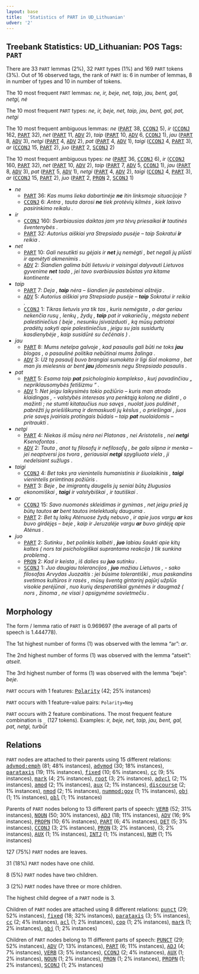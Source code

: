 ```yaml
---
layout: base
title:  'Statistics of PART in UD_Lithuanian'
udver: '2'
---
```


## Treebank Statistics: UD_Lithuanian: POS Tags: `PART`

There are 33 `PART` lemmas (2%), 32 `PART` types (1%) and 169 `PART` tokens (3%).
Out of 16 observed tags, the rank of `PART` is: 6 in number of lemmas, 8 in number of types and 10 in number of tokens.

The 10 most frequent `PART` lemmas: <em>ne, ir, beje, net, taip, jau, bent, gal, netgi, nė</em>

The 10 most frequent `PART` types:  <em>ne, ir, beje, net, taip, jau, bent, gal, pat, netgi</em>

The 10 most frequent ambiguous lemmas: <em>ne</em> (<tt><a href="lt-pos-PART.html">PART</a></tt> 38, <tt><a href="lt-pos-CCONJ.html">CCONJ</a></tt> 5), <em>ir</em> (<tt><a href="lt-pos-CCONJ.html">CCONJ</a></tt> 162, <tt><a href="lt-pos-PART.html">PART</a></tt> 32), <em>net</em> (<tt><a href="lt-pos-PART.html">PART</a></tt> 11, <tt><a href="lt-pos-ADV.html">ADV</a></tt> 2), <em>taip</em> (<tt><a href="lt-pos-PART.html">PART</a></tt> 10, <tt><a href="lt-pos-ADV.html">ADV</a></tt> 6, <tt><a href="lt-pos-CCONJ.html">CCONJ</a></tt> 1), <em>jau</em> (<tt><a href="lt-pos-PART.html">PART</a></tt> 8, <tt><a href="lt-pos-ADV.html">ADV</a></tt> 3), <em>netgi</em> (<tt><a href="lt-pos-PART.html">PART</a></tt> 4, <tt><a href="lt-pos-ADV.html">ADV</a></tt> 2), <em>pat</em> (<tt><a href="lt-pos-PART.html">PART</a></tt> 4, <tt><a href="lt-pos-ADV.html">ADV</a></tt> 1), <em>taigi</em> (<tt><a href="lt-pos-CCONJ.html">CCONJ</a></tt> 4, <tt><a href="lt-pos-PART.html">PART</a></tt> 3), <em>ar</em> (<tt><a href="lt-pos-CCONJ.html">CCONJ</a></tt> 15, <tt><a href="lt-pos-PART.html">PART</a></tt> 2), <em>juo</em> (<tt><a href="lt-pos-PART.html">PART</a></tt> 2, <tt><a href="lt-pos-SCONJ.html">SCONJ</a></tt> 2)

The 10 most frequent ambiguous types:  <em>ne</em> (<tt><a href="lt-pos-PART.html">PART</a></tt> 36, <tt><a href="lt-pos-CCONJ.html">CCONJ</a></tt> 6), <em>ir</em> (<tt><a href="lt-pos-CCONJ.html">CCONJ</a></tt> 160, <tt><a href="lt-pos-PART.html">PART</a></tt> 32), <em>net</em> (<tt><a href="lt-pos-PART.html">PART</a></tt> 10, <tt><a href="lt-pos-ADV.html">ADV</a></tt> 2), <em>taip</em> (<tt><a href="lt-pos-PART.html">PART</a></tt> 7, <tt><a href="lt-pos-ADV.html">ADV</a></tt> 5, <tt><a href="lt-pos-CCONJ.html">CCONJ</a></tt> 1), <em>jau</em> (<tt><a href="lt-pos-PART.html">PART</a></tt> 8, <tt><a href="lt-pos-ADV.html">ADV</a></tt> 3), <em>pat</em> (<tt><a href="lt-pos-PART.html">PART</a></tt> 5, <tt><a href="lt-pos-ADV.html">ADV</a></tt> 1), <em>netgi</em> (<tt><a href="lt-pos-PART.html">PART</a></tt> 4, <tt><a href="lt-pos-ADV.html">ADV</a></tt> 2), <em>taigi</em> (<tt><a href="lt-pos-CCONJ.html">CCONJ</a></tt> 4, <tt><a href="lt-pos-PART.html">PART</a></tt> 3), <em>ar</em> (<tt><a href="lt-pos-CCONJ.html">CCONJ</a></tt> 15, <tt><a href="lt-pos-PART.html">PART</a></tt> 2), <em>juo</em> (<tt><a href="lt-pos-PART.html">PART</a></tt> 2, <tt><a href="lt-pos-PRON.html">PRON</a></tt> 2, <tt><a href="lt-pos-SCONJ.html">SCONJ</a></tt> 1)


* <em>ne</em>
  * <tt><a href="lt-pos-PART.html">PART</a></tt> 36: <em>Kas mums lieka dabartinėje <b>ne</b> itin linksmoje situacijoje ?</em>
  * <tt><a href="lt-pos-CCONJ.html">CCONJ</a></tt> 6: <em>Antra , tauta darosi <b>ne</b> tiek protėvių kilmės , kiek laisvo pasirinkimo reikalu .</em>
* <em>ir</em>
  * <tt><a href="lt-pos-CCONJ.html">CCONJ</a></tt> 160: <em>Svarbiausias daiktas jam yra tėvų priesaikai <b>ir</b> tautinės šventenybės .</em>
  * <tt><a href="lt-pos-PART.html">PART</a></tt> 32: <em>Autorius aiškiai yra Strepsiado pusėje – taip Sokratui <b>ir</b> reikia .</em>
* <em>net</em>
  * <tt><a href="lt-pos-PART.html">PART</a></tt> 10: <em>Gali nesutikti su gėjais ir <b>net</b> jų nemėgti , bet negali jų plūsti ir apmėtyti akmenimis .</em>
  * <tt><a href="lt-pos-ADV.html">ADV</a></tt> 2: <em>Šiandien galima būti lietuviu ir vaisingai dalyvauti Lietuvos gyvenime <b>net</b> tada , jei tavo svarbiausias būstas yra kitame kontinente .</em>
* <em>taip</em>
  * <tt><a href="lt-pos-PART.html">PART</a></tt> 7: <em>Deja , <b>taip</b> nėra – šiandien jie pastebimai aštrėja .</em>
  * <tt><a href="lt-pos-ADV.html">ADV</a></tt> 5: <em>Autorius aiškiai yra Strepsiado pusėje – <b>taip</b> Sokratui ir reikia .</em>
  * <tt><a href="lt-pos-CCONJ.html">CCONJ</a></tt> 1: <em>Tikras lietuvis yra tik tas , kuris nemėgsta , o dar geriau nekenčia rusų , lenkų , žydų , <b>taip</b> pat ir vakariečių , mėgsta nebent palestiniečius ( beje , nesunku įsivaizduoti , ką mūsų patriotai pradėtų sakyti apie palestiniečius , jeigu su jais susidurtų kasdienybėje , kaip susidūrė su čečėnais ) .</em>
* <em>jau</em>
  * <tt><a href="lt-pos-PART.html">PART</a></tt> 8: <em>Mums netelpa galvoje , kad pasaulis gali būti ne toks <b>jau</b> blogas , o pasaulinė politika nebūtinai mums žalinga .</em>
  * <tt><a href="lt-pos-ADV.html">ADV</a></tt> 3: <em>Už tą pasaulį buvo brangiai sumokėta ir ligi šiol mokama , bet man jis mielesnis ar bent <b>jau</b> įdomesnis negu Strepsiado pasaulis .</em>
* <em>pat</em>
  * <tt><a href="lt-pos-PART.html">PART</a></tt> 5: <em>Esama taip <b>pat</b> psichologinio komplekso , kurį pavadinčiau „ nepriklausomybės fetišizmu “ .</em>
  * <tt><a href="lt-pos-ADV.html">ADV</a></tt> 1: <em>Net jeigu laikysimės tokio požiūrio – kuris man atrodo klaidingas , - valstybės interesas yra penktąją koloną ne didinti , o mažinti ; ne stumti kitataučius nuo savęs , nuolat juos puldinėt , pabrėžti jų priešiškumą ir demaskuoti jų kėslus , o priešingai , juos prie savęs įvairiais protingais būdais – taip <b>pat</b> nuolaidomis – pritraukti .</em>
* <em>netgi</em>
  * <tt><a href="lt-pos-PART.html">PART</a></tt> 4: <em>Niekas iš mūsų nėra nei Platonas , nei Aristotelis , nei <b>netgi</b> Ksenofontas .</em>
  * <tt><a href="lt-pos-ADV.html">ADV</a></tt> 2: <em>Tauta , anot tų filosofų ir nefilosofų , be galo silpna ir menka – jei neaptversi jos tvora , geriausiai <b>netgi</b> spygliuota viela , ji nedelsiant sužlugs .</em>
* <em>taigi</em>
  * <tt><a href="lt-pos-CCONJ.html">CCONJ</a></tt> 4: <em>Bet toks yra vienintelis humanistinis ir šiuolaikinis , <b>taigi</b> vienintelis priimtinas požiūris .</em>
  * <tt><a href="lt-pos-PART.html">PART</a></tt> 3: <em>Beje , be imigrantų daugelis jų seniai būtų žlugusios ekonomiškai , <b>taigi</b> ir valstybiškai , ir tautiškai .</em>
* <em>ar</em>
  * <tt><a href="lt-pos-CCONJ.html">CCONJ</a></tt> 15: <em>Savo nuomonės skleidimas ir gynimas , net jeigu prieš ją būtų tautos <b>ar</b> bent tautos intelektualų dauguma .</em>
  * <tt><a href="lt-pos-PART.html">PART</a></tt> 2: <em>Bet tų laikų Atėnuose žydų nebuvo , ir apie juos vargu <b>ar</b> kas buvo girdėjęs – beje , kaip ir Jeruzalėje vargu <b>ar</b> buvo girdėję apie Atėnus .</em>
* <em>juo</em>
  * <tt><a href="lt-pos-PART.html">PART</a></tt> 2: <em>Sutinku , bet polinkis kalbėti , <b>juo</b> labiau šaukti apie kitų kaltes ( nors tai psichologiškai suprantama reakcija ) tik sunkina problemą .</em>
  * <tt><a href="lt-pos-PRON.html">PRON</a></tt> 2: <em>Kad ir keista , iš dalies su <b>juo</b> sutinku .</em>
  * <tt><a href="lt-pos-SCONJ.html">SCONJ</a></tt> 1: <em>Juo daugiau tolerancijos , <b>juo</b> mažiau Lietuvos , - sako filosofas Arvydas Juozaitis : jei būsime tolerantiški , mus paskandins svetimos kultūros ir rasės , mūsų šventą gintarinį pajūrį užplūs visokie perėjūnai , nuo kurių desperatiškai gynėmės ir daugmaž ( nors , žinoma , ne visai ) apsigynėme sovietmečiu .</em>

## Morphology

The form / lemma ratio of `PART` is 0.969697 (the average of all parts of speech is 1.444778).

The 1st highest number of forms (1) was observed with the lemma “ar”: <em>ar</em>.

The 2nd highest number of forms (1) was observed with the lemma “atseit”: <em>atseit</em>.

The 3rd highest number of forms (1) was observed with the lemma “beje”: <em>beje</em>.

`PART` occurs with 1 features: <tt><a href="lt-feat-Polarity.html">Polarity</a></tt> (42; 25% instances)

`PART` occurs with 1 feature-value pairs: `Polarity=Neg`

`PART` occurs with 2 feature combinations.
The most frequent feature combination is `_` (127 tokens).
Examples: <em>ir, beje, net, taip, jau, bent, gal, pat, netgi, turbūt</em>


## Relations

`PART` nodes are attached to their parents using 15 different relations: <tt><a href="lt-dep-advmod-emph.html">advmod:emph</a></tt> (81; 48% instances), <tt><a href="lt-dep-advmod.html">advmod</a></tt> (30; 18% instances), <tt><a href="lt-dep-parataxis.html">parataxis</a></tt> (19; 11% instances), <tt><a href="lt-dep-fixed.html">fixed</a></tt> (10; 6% instances), <tt><a href="lt-dep-cc.html">cc</a></tt> (9; 5% instances), <tt><a href="lt-dep-mark.html">mark</a></tt> (4; 2% instances), <tt><a href="lt-dep-root.html">root</a></tt> (3; 2% instances), <tt><a href="lt-dep-advcl.html">advcl</a></tt> (2; 1% instances), <tt><a href="lt-dep-amod.html">amod</a></tt> (2; 1% instances), <tt><a href="lt-dep-aux.html">aux</a></tt> (2; 1% instances), <tt><a href="lt-dep-discourse.html">discourse</a></tt> (2; 1% instances), <tt><a href="lt-dep-nmod.html">nmod</a></tt> (2; 1% instances), <tt><a href="lt-dep-nummod-gov.html">nummod:gov</a></tt> (1; 1% instances), <tt><a href="lt-dep-obj.html">obj</a></tt> (1; 1% instances), <tt><a href="lt-dep-obl.html">obl</a></tt> (1; 1% instances)

Parents of `PART` nodes belong to 13 different parts of speech: <tt><a href="lt-pos-VERB.html">VERB</a></tt> (52; 31% instances), <tt><a href="lt-pos-NOUN.html">NOUN</a></tt> (50; 30% instances), <tt><a href="lt-pos-ADJ.html">ADJ</a></tt> (18; 11% instances), <tt><a href="lt-pos-ADV.html">ADV</a></tt> (16; 9% instances), <tt><a href="lt-pos-PROPN.html">PROPN</a></tt> (10; 6% instances), <tt><a href="lt-pos-PART.html">PART</a></tt> (6; 4% instances), <tt><a href="lt-pos-DET.html">DET</a></tt> (5; 3% instances), <tt><a href="lt-pos-CCONJ.html">CCONJ</a></tt> (3; 2% instances), <tt><a href="lt-pos-PRON.html">PRON</a></tt> (3; 2% instances),  (3; 2% instances), <tt><a href="lt-pos-AUX.html">AUX</a></tt> (1; 1% instances), <tt><a href="lt-pos-INTJ.html">INTJ</a></tt> (1; 1% instances), <tt><a href="lt-pos-NUM.html">NUM</a></tt> (1; 1% instances)

127 (75%) `PART` nodes are leaves.

31 (18%) `PART` nodes have one child.

8 (5%) `PART` nodes have two children.

3 (2%) `PART` nodes have three or more children.

The highest child degree of a `PART` node is 3.

Children of `PART` nodes are attached using 8 different relations: <tt><a href="lt-dep-punct.html">punct</a></tt> (29; 52% instances), <tt><a href="lt-dep-fixed.html">fixed</a></tt> (18; 32% instances), <tt><a href="lt-dep-parataxis.html">parataxis</a></tt> (3; 5% instances), <tt><a href="lt-dep-cc.html">cc</a></tt> (2; 4% instances), <tt><a href="lt-dep-acl.html">acl</a></tt> (1; 2% instances), <tt><a href="lt-dep-cop.html">cop</a></tt> (1; 2% instances), <tt><a href="lt-dep-mark.html">mark</a></tt> (1; 2% instances), <tt><a href="lt-dep-obj.html">obj</a></tt> (1; 2% instances)

Children of `PART` nodes belong to 11 different parts of speech: <tt><a href="lt-pos-PUNCT.html">PUNCT</a></tt> (29; 52% instances), <tt><a href="lt-pos-ADV.html">ADV</a></tt> (7; 13% instances), <tt><a href="lt-pos-PART.html">PART</a></tt> (6; 11% instances), <tt><a href="lt-pos-ADJ.html">ADJ</a></tt> (4; 7% instances), <tt><a href="lt-pos-VERB.html">VERB</a></tt> (3; 5% instances), <tt><a href="lt-pos-CCONJ.html">CCONJ</a></tt> (2; 4% instances), <tt><a href="lt-pos-AUX.html">AUX</a></tt> (1; 2% instances), <tt><a href="lt-pos-NOUN.html">NOUN</a></tt> (1; 2% instances), <tt><a href="lt-pos-PRON.html">PRON</a></tt> (1; 2% instances), <tt><a href="lt-pos-PROPN.html">PROPN</a></tt> (1; 2% instances), <tt><a href="lt-pos-SCONJ.html">SCONJ</a></tt> (1; 2% instances)

